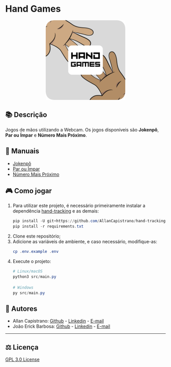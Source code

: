 # Hand Games

<p align="center">
  <img src="./images/hand-games-rounded.png" alt="Hand Games Icon" width="250px" height="250px">
</p>

## :books: Descrição ##
Jogos de mãos utilizando a Webcam. Os jogos disponíveis são **Jokenpô**, **Par ou Ímpar** e **Número Mais Próximo**.

## :memo: Manuais
- [Jokenpô](./manuals/JOKENPO.md)
- [Par ou Ímpar](./manuals/EVEN-ODD.md)
- [Número Mais Próximo](./manuals/NEAREST-NUMBER.md)

## :video_game: Como jogar
1. Para utilizar este projeto, é necessário primeiramente instalar a dependência [hand-tracking](https://github.com/AllanCapistrano/handtracking) e as demais:
   ```powershell
   pip install -U git+https://github.com/AllanCapistrano/hand-tracking.git
   pip install -r requirements.txt
   ```
2. Clone este repositório;
3. Adicione as variáveis de ambiente, e caso necessário, modifique-as:
   ```powershell
   cp .env.example .env
   ```
4. Execute o projeto:
   ```powershell
   # Linux/macOS
   python3 src/main.py

   # Windows
   py src/main.py
   ```

## :pushpin: Autores ##
- Allan Capistrano: [Github](https://github.com/AllanCapistrano) - [Linkedin](https://www.linkedin.com/in/allancapistrano/) - [E-mail](https://mail.google.com/mail/u/0/?view=cm&fs=1&tf=1&source=mailto&to=asantos@ecomp.uefs.br)
- João Erick Barbosa: [Github](https://github.com/JoaoErick) - [Linkedin](https://www.linkedin.com/in/joão-erick-barbosa-9050801b0/) - [E-mail](https://mail.google.com/mail/u/0/?view=cm&fs=1&tf=1&source=mailto&to=jsilva@ecomp.uefs.br)

------------

## :balance_scale: Licença ##
[GPL 3.0 License](./LICENSE)
